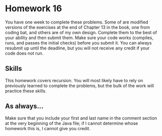 # Homework 16

You have one week to complete these problems. Some of are modified versions of the exercises at the end of Chapter 13 in the book, one from coding bat, and others are of my own design. Complete them to the best of your ability and then submit them. Make sure your code works (compiles, runs, and passes the initial checks) before you submit it. You can always resubmit up until the deadline, but you will not receive any credit if your code does not run.

## Skills

This homework covers recursion. You will most likely have to rely on previously learned to complete the problems, but the bulk of the work will practice these skills.

## As always...
Make sure that you include your first and last name in the comment section at the very beginning of the Java file; if I cannot determine whose homework this is, I cannot give you credit.
